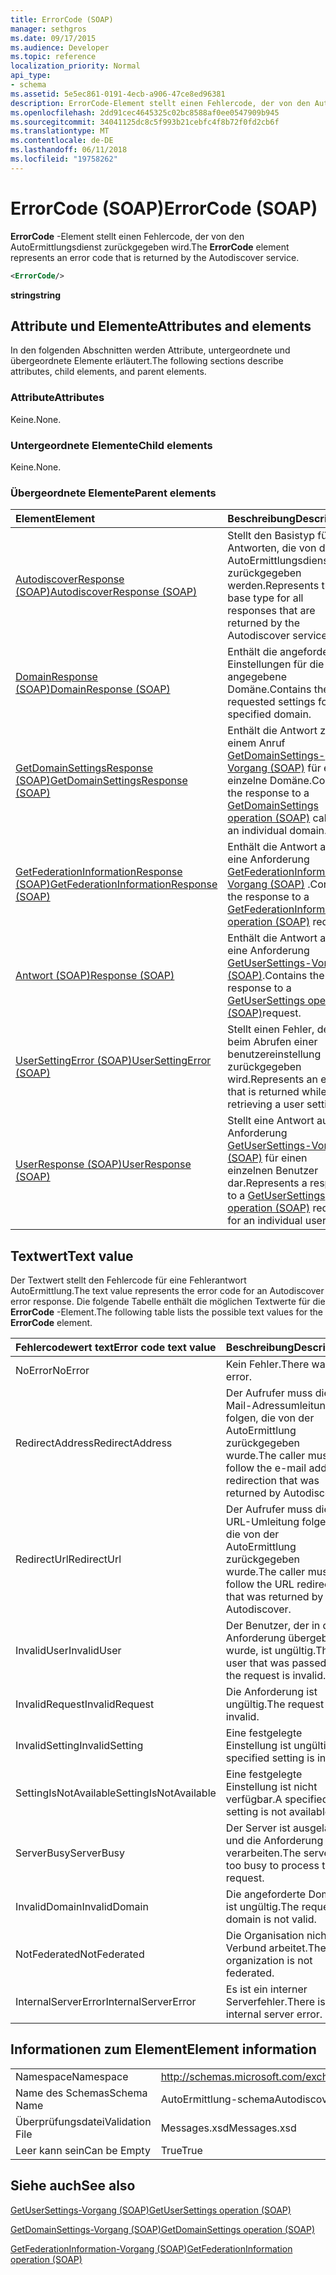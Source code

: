 ```yaml
---
title: ErrorCode (SOAP)
manager: sethgros
ms.date: 09/17/2015
ms.audience: Developer
ms.topic: reference
localization_priority: Normal
api_type:
- schema
ms.assetid: 5e5ec861-0191-4ecb-a906-47ce8ed96381
description: ErrorCode-Element stellt einen Fehlercode, der von den AutoErmittlungsdienst zurückgegeben wird.
ms.openlocfilehash: 2dd91cec4645325c02bc8588af0ee0547909b945
ms.sourcegitcommit: 34041125dc8c5f993b21cebfc4f8b72f0fd2cb6f
ms.translationtype: MT
ms.contentlocale: de-DE
ms.lasthandoff: 06/11/2018
ms.locfileid: "19758262"
---
```

# <a name="errorcode-soap"></a><span data-ttu-id="5c073-103">ErrorCode (SOAP)</span><span class="sxs-lookup"><span data-stu-id="5c073-103">ErrorCode (SOAP)</span></span>

<span data-ttu-id="5c073-104">**ErrorCode** -Element stellt einen Fehlercode, der von den AutoErmittlungsdienst zurückgegeben wird.</span><span class="sxs-lookup"><span data-stu-id="5c073-104">The **ErrorCode** element represents an error code that is returned by the Autodiscover service.</span></span> 
  
```XML
<ErrorCode/>
```

 <span data-ttu-id="5c073-105">**string**</span><span class="sxs-lookup"><span data-stu-id="5c073-105">**string**</span></span>
## <a name="attributes-and-elements"></a><span data-ttu-id="5c073-106">Attribute und Elemente</span><span class="sxs-lookup"><span data-stu-id="5c073-106">Attributes and elements</span></span>

<span data-ttu-id="5c073-107">In den folgenden Abschnitten werden Attribute, untergeordnete und übergeordnete Elemente erläutert.</span><span class="sxs-lookup"><span data-stu-id="5c073-107">The following sections describe attributes, child elements, and parent elements.</span></span>
  
### <a name="attributes"></a><span data-ttu-id="5c073-108">Attribute</span><span class="sxs-lookup"><span data-stu-id="5c073-108">Attributes</span></span>

<span data-ttu-id="5c073-109">Keine.</span><span class="sxs-lookup"><span data-stu-id="5c073-109">None.</span></span>
  
### <a name="child-elements"></a><span data-ttu-id="5c073-110">Untergeordnete Elemente</span><span class="sxs-lookup"><span data-stu-id="5c073-110">Child elements</span></span>

<span data-ttu-id="5c073-111">Keine.</span><span class="sxs-lookup"><span data-stu-id="5c073-111">None.</span></span>
  
### <a name="parent-elements"></a><span data-ttu-id="5c073-112">Übergeordnete Elemente</span><span class="sxs-lookup"><span data-stu-id="5c073-112">Parent elements</span></span>

|<span data-ttu-id="5c073-113">**Element**</span><span class="sxs-lookup"><span data-stu-id="5c073-113">**Element**</span></span>|<span data-ttu-id="5c073-114">**Beschreibung**</span><span class="sxs-lookup"><span data-stu-id="5c073-114">**Description**</span></span>|
|:-----|:-----|
|[<span data-ttu-id="5c073-115">AutodiscoverResponse (SOAP)</span><span class="sxs-lookup"><span data-stu-id="5c073-115">AutodiscoverResponse (SOAP)</span></span>](autodiscoverresponse-soap.md) <br/> |<span data-ttu-id="5c073-116">Stellt den Basistyp für alle Antworten, die von den AutoErmittlungsdienst zurückgegeben werden.</span><span class="sxs-lookup"><span data-stu-id="5c073-116">Represents the base type for all responses that are returned by the Autodiscover service.</span></span>  <br/> |
|[<span data-ttu-id="5c073-117">DomainResponse (SOAP)</span><span class="sxs-lookup"><span data-stu-id="5c073-117">DomainResponse (SOAP)</span></span>](domainresponse-soap.md) <br/> |<span data-ttu-id="5c073-118">Enthält die angeforderten Einstellungen für die angegebene Domäne.</span><span class="sxs-lookup"><span data-stu-id="5c073-118">Contains the requested settings for the specified domain.</span></span>  <br/> |
|[<span data-ttu-id="5c073-119">GetDomainSettingsResponse (SOAP)</span><span class="sxs-lookup"><span data-stu-id="5c073-119">GetDomainSettingsResponse (SOAP)</span></span>](getdomainsettingsresponse-soap.md) <br/> |<span data-ttu-id="5c073-120">Enthält die Antwort zu einem Anruf [GetDomainSettings-Vorgang (SOAP)](getdomainsettings-operation-soap.md) für eine einzelne Domäne.</span><span class="sxs-lookup"><span data-stu-id="5c073-120">Contains the response to a [GetDomainSettings operation (SOAP)](getdomainsettings-operation-soap.md) call for an individual domain.</span></span>  <br/> |
|[<span data-ttu-id="5c073-121">GetFederationInformationResponse (SOAP)</span><span class="sxs-lookup"><span data-stu-id="5c073-121">GetFederationInformationResponse (SOAP)</span></span>](getfederationinformationresponse-soap.md) <br/> |<span data-ttu-id="5c073-122">Enthält die Antwort auf eine Anforderung [GetFederationInformation-Vorgang (SOAP)](getfederationinformation-operation-soap.md) .</span><span class="sxs-lookup"><span data-stu-id="5c073-122">Contains the response to a [GetFederationInformation operation (SOAP)](getfederationinformation-operation-soap.md) request.</span></span>  <br/> |
|[<span data-ttu-id="5c073-123">Antwort (SOAP)</span><span class="sxs-lookup"><span data-stu-id="5c073-123">Response (SOAP)</span></span>](response-soap.md) <br/> |<span data-ttu-id="5c073-124">Enthält die Antwort auf eine Anforderung [GetUserSettings-Vorgang (SOAP)](getusersettings-operation-soap.md).</span><span class="sxs-lookup"><span data-stu-id="5c073-124">Contains the response to a [GetUserSettings operation (SOAP)](getusersettings-operation-soap.md)request.</span></span>  <br/> |
|[<span data-ttu-id="5c073-125">UserSettingError (SOAP)</span><span class="sxs-lookup"><span data-stu-id="5c073-125">UserSettingError (SOAP)</span></span>](usersettingerror-soap.md) <br/> |<span data-ttu-id="5c073-126">Stellt einen Fehler, der beim Abrufen einer benutzereinstellung zurückgegeben wird.</span><span class="sxs-lookup"><span data-stu-id="5c073-126">Represents an error that is returned while retrieving a user setting.</span></span>  <br/> |
|[<span data-ttu-id="5c073-127">UserResponse (SOAP)</span><span class="sxs-lookup"><span data-stu-id="5c073-127">UserResponse (SOAP)</span></span>](userresponse-soap.md) <br/> |<span data-ttu-id="5c073-128">Stellt eine Antwort auf eine Anforderung [GetUserSettings-Vorgang (SOAP)](getusersettings-operation-soap.md) für einen einzelnen Benutzer dar.</span><span class="sxs-lookup"><span data-stu-id="5c073-128">Represents a response to a [GetUserSettings operation (SOAP)](getusersettings-operation-soap.md) request for an individual user.</span></span>  <br/> |
   
## <a name="text-value"></a><span data-ttu-id="5c073-129">Textwert</span><span class="sxs-lookup"><span data-stu-id="5c073-129">Text value</span></span>

<span data-ttu-id="5c073-130">Der Textwert stellt den Fehlercode für eine Fehlerantwort AutoErmittlung.</span><span class="sxs-lookup"><span data-stu-id="5c073-130">The text value represents the error code for an Autodiscover error response.</span></span> <span data-ttu-id="5c073-131">Die folgende Tabelle enthält die möglichen Textwerte für die **ErrorCode** -Element.</span><span class="sxs-lookup"><span data-stu-id="5c073-131">The following table lists the possible text values for the **ErrorCode** element.</span></span> 
  
|<span data-ttu-id="5c073-132">**Fehlercodewert text**</span><span class="sxs-lookup"><span data-stu-id="5c073-132">**Error code text value**</span></span>|<span data-ttu-id="5c073-133">**Beschreibung**</span><span class="sxs-lookup"><span data-stu-id="5c073-133">**Description**</span></span>|
|:-----|:-----|
|<span data-ttu-id="5c073-134">NoError</span><span class="sxs-lookup"><span data-stu-id="5c073-134">NoError</span></span>  <br/> |<span data-ttu-id="5c073-135">Kein Fehler.</span><span class="sxs-lookup"><span data-stu-id="5c073-135">There was no error.</span></span>  <br/> |
|<span data-ttu-id="5c073-136">RedirectAddress</span><span class="sxs-lookup"><span data-stu-id="5c073-136">RedirectAddress</span></span>  <br/> |<span data-ttu-id="5c073-137">Der Aufrufer muss die e-Mail-Adressumleitung folgen, die von der AutoErmittlung zurückgegeben wurde.</span><span class="sxs-lookup"><span data-stu-id="5c073-137">The caller must follow the e-mail address redirection that was returned by Autodiscover.</span></span>  <br/> |
|<span data-ttu-id="5c073-138">RedirectUrl</span><span class="sxs-lookup"><span data-stu-id="5c073-138">RedirectUrl</span></span>  <br/> |<span data-ttu-id="5c073-139">Der Aufrufer muss die URL-Umleitung folgen, die von der AutoErmittlung zurückgegeben wurde.</span><span class="sxs-lookup"><span data-stu-id="5c073-139">The caller must follow the URL redirection that was returned by Autodiscover.</span></span>  <br/> |
|<span data-ttu-id="5c073-140">InvalidUser</span><span class="sxs-lookup"><span data-stu-id="5c073-140">InvalidUser</span></span>  <br/> |<span data-ttu-id="5c073-141">Der Benutzer, der in der Anforderung übergeben wurde, ist ungültig.</span><span class="sxs-lookup"><span data-stu-id="5c073-141">The user that was passed in the request is invalid.</span></span>  <br/> |
|<span data-ttu-id="5c073-142">InvalidRequest</span><span class="sxs-lookup"><span data-stu-id="5c073-142">InvalidRequest</span></span>  <br/> |<span data-ttu-id="5c073-143">Die Anforderung ist ungültig.</span><span class="sxs-lookup"><span data-stu-id="5c073-143">The request is invalid.</span></span>  <br/> |
|<span data-ttu-id="5c073-144">InvalidSetting</span><span class="sxs-lookup"><span data-stu-id="5c073-144">InvalidSetting</span></span>  <br/> |<span data-ttu-id="5c073-145">Eine festgelegte Einstellung ist ungültig.</span><span class="sxs-lookup"><span data-stu-id="5c073-145">A specified setting is invalid.</span></span>  <br/> |
|<span data-ttu-id="5c073-146">SettingIsNotAvailable</span><span class="sxs-lookup"><span data-stu-id="5c073-146">SettingIsNotAvailable</span></span>  <br/> |<span data-ttu-id="5c073-147">Eine festgelegte Einstellung ist nicht verfügbar.</span><span class="sxs-lookup"><span data-stu-id="5c073-147">A specified setting is not available.</span></span>  <br/> |
|<span data-ttu-id="5c073-148">ServerBusy</span><span class="sxs-lookup"><span data-stu-id="5c073-148">ServerBusy</span></span>  <br/> |<span data-ttu-id="5c073-149">Der Server ist ausgelastet und die Anforderung zu verarbeiten.</span><span class="sxs-lookup"><span data-stu-id="5c073-149">The server is too busy to process the request.</span></span>  <br/> |
|<span data-ttu-id="5c073-150">InvalidDomain</span><span class="sxs-lookup"><span data-stu-id="5c073-150">InvalidDomain</span></span>  <br/> |<span data-ttu-id="5c073-151">Die angeforderte Domäne ist ungültig.</span><span class="sxs-lookup"><span data-stu-id="5c073-151">The requested domain is not valid.</span></span>  <br/> |
|<span data-ttu-id="5c073-152">NotFederated</span><span class="sxs-lookup"><span data-stu-id="5c073-152">NotFederated</span></span>  <br/> |<span data-ttu-id="5c073-153">Die Organisation nicht im Verbund arbeitet.</span><span class="sxs-lookup"><span data-stu-id="5c073-153">The organization is not federated.</span></span>  <br/> |
|<span data-ttu-id="5c073-154">InternalServerError</span><span class="sxs-lookup"><span data-stu-id="5c073-154">InternalServerError</span></span>  <br/> |<span data-ttu-id="5c073-155">Es ist ein interner Serverfehler.</span><span class="sxs-lookup"><span data-stu-id="5c073-155">There is an internal server error.</span></span>  <br/> |
   
## <a name="element-information"></a><span data-ttu-id="5c073-156">Informationen zum Element</span><span class="sxs-lookup"><span data-stu-id="5c073-156">Element information</span></span>

|||
|:-----|:-----|
|<span data-ttu-id="5c073-157">Namespace</span><span class="sxs-lookup"><span data-stu-id="5c073-157">Namespace</span></span>  <br/> |http://schemas.microsoft.com/exchange/2010/Autodiscover  <br/> |
|<span data-ttu-id="5c073-158">Name des Schemas</span><span class="sxs-lookup"><span data-stu-id="5c073-158">Schema Name</span></span>  <br/> |<span data-ttu-id="5c073-159">AutoErmittlung-schema</span><span class="sxs-lookup"><span data-stu-id="5c073-159">Autodiscover schema</span></span>  <br/> |
|<span data-ttu-id="5c073-160">Überprüfungsdatei</span><span class="sxs-lookup"><span data-stu-id="5c073-160">Validation File</span></span>  <br/> |<span data-ttu-id="5c073-161">Messages.xsd</span><span class="sxs-lookup"><span data-stu-id="5c073-161">Messages.xsd</span></span>  <br/> |
|<span data-ttu-id="5c073-162">Leer kann sein</span><span class="sxs-lookup"><span data-stu-id="5c073-162">Can be Empty</span></span>  <br/> |<span data-ttu-id="5c073-163">True</span><span class="sxs-lookup"><span data-stu-id="5c073-163">True</span></span>  <br/> |
   
## <a name="see-also"></a><span data-ttu-id="5c073-164">Siehe auch</span><span class="sxs-lookup"><span data-stu-id="5c073-164">See also</span></span>



[<span data-ttu-id="5c073-165">GetUserSettings-Vorgang (SOAP)</span><span class="sxs-lookup"><span data-stu-id="5c073-165">GetUserSettings operation (SOAP)</span></span>](getusersettings-operation-soap.md)
  
[<span data-ttu-id="5c073-166">GetDomainSettings-Vorgang (SOAP)</span><span class="sxs-lookup"><span data-stu-id="5c073-166">GetDomainSettings operation (SOAP)</span></span>](getdomainsettings-operation-soap.md)
  
[<span data-ttu-id="5c073-167">GetFederationInformation-Vorgang (SOAP)</span><span class="sxs-lookup"><span data-stu-id="5c073-167">GetFederationInformation operation (SOAP)</span></span>](getfederationinformation-operation-soap.md)

